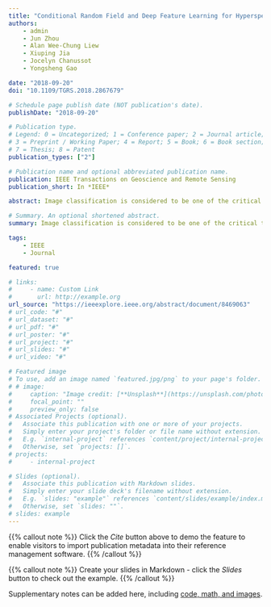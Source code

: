 ```yaml
---
title: "Conditional Random Field and Deep Feature Learning for Hyperspectral Image Classification"
authors:
    - admin
    - Jun Zhou
    - Alan Wee-Chung Liew
    - Xiuping Jia
    - Jocelyn Chanussot
    - Yongsheng Gao

date: "2018-09-20"
doi: "10.1109/TGRS.2018.2867679"

# Schedule page publish date (NOT publication's date).
publishDate: "2018-09-20"

# Publication type.
# Legend: 0 = Uncategorized; 1 = Conference paper; 2 = Journal article;
# 3 = Preprint / Working Paper; 4 = Report; 5 = Book; 6 = Book section;
# 7 = Thesis; 8 = Patent
publication_types: ["2"]

# Publication name and optional abbreviated publication name.
publication: IEEE Transactions on Geoscience and Remote Sensing 
publication_short: In *IEEE*

abstract: Image classification is considered to be one of the critical tasks in hyperspectral remote sensing image processing. Recently, a convolutional neural network (CNN) has established itself as a powerful model in classification by demonstrating excellent performances. The use of a graphical model such as a conditional random field (CRF) contributes further in capturing contextual information and thus improving the classification performance. In this paper, we propose a method to classify hyperspectral images by considering both spectral and spatial information via a combined framework consisting of CNN and CRF. We use multiple spectral band groups to learn deep features using CNN, and then formulate deep CRF with CNN-based unary and pairwise potential functions to effectively extract the semantic correlations between patches consisting of 3-D data cubes. Furthermore, we introduce a deep deconvolution network that improves the final classification performance. We also introduced a new data set and experimented our proposed method on it along with several widely adopted benchmark data sets to evaluate the effectiveness of our method. By comparing our results with those from several state-of-the-art models, we show the promising potential of our method.

# Summary. An optional shortened abstract.
summary: Image classification is considered to be one of the critical tasks in hyperspectral remote sensing image processing. Recently, a convolutional neural network (CNN) has established itself as a powerful model in classification by demonstrating excellent performances. The use of a graphical model such as a conditional random field (CRF) contributes further in capturing contextual information and thus improving the classification performance. In this paper, we propose a method to classify hyperspectral images by considering both spectral and spatial information via a combined framework consisting of CNN and CRF. We use multiple spectral band groups to learn deep features using CNN, and then formulate deep CRF with CNN-based unary and pairwise potential functions to effectively extract the semantic correlations between patches consisting of 3-D data cubes. Furthermore, we introduce a deep deconvolution network that improves the final classification performance. We also introduced a new data set and experimented our proposed method on it along with several widely adopted benchmark data sets to evaluate the effectiveness of our method. By comparing our results with those from several state-of-the-art models, we show the promising potential of our method.

tags:
    - IEEE
    - Journal

featured: true

# links:
#     - name: Custom Link
#       url: http://example.org
url_source: "https://ieeexplore.ieee.org/abstract/document/8469063"
# url_code: "#"
# url_dataset: "#"
# url_pdf: "#"
# url_poster: "#"
# url_project: "#"
# url_slides: "#"
# url_video: "#"

# Featured image
# To use, add an image named `featured.jpg/png` to your page's folder.
# # image:
#     caption: "Image credit: [**Unsplash**](https://unsplash.com/photos/pLCdAaMFLTE)"
#     focal_point: ""
#     preview_only: false
# Associated Projects (optional).
#   Associate this publication with one or more of your projects.
#   Simply enter your project's folder or file name without extension.
#   E.g. `internal-project` references `content/project/internal-project/index.md`.
#   Otherwise, set `projects: []`.
# projects:
#     - internal-project

# Slides (optional).
#   Associate this publication with Markdown slides.
#   Simply enter your slide deck's filename without extension.
#   E.g. `slides: "example"` references `content/slides/example/index.md`.
#   Otherwise, set `slides: ""`.
# slides: example
---
```


{{% callout note %}}
Click the _Cite_ button above to demo the feature to enable visitors to import publication metadata into their reference management software.
{{% /callout %}}

{{% callout note %}}
Create your slides in Markdown - click the _Slides_ button to check out the example.
{{% /callout %}}

Supplementary notes can be added here, including [code, math, and images](https://wowchemy.com/docs/writing-markdown-latex/).
